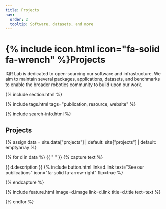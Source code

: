 ```yaml
---
title: Projects
nav:
  order: 2
  tooltip: Software, datasets, and more
---
```


# {% include icon.html icon="fa-solid fa-wrench" %}Projects

IQR Lab is dedicated to open-sourcing our software and infrastructure. We aim to maintain several packages, applications, datasets, and benchmarks to enable the broader robotics community to build upon our work.

{% include section.html %}

{% include tags.html tags="publication, resource, website" %}

{% include search-info.html %}

## Projects

{% assign data = site.data["projects"]
  | default: site["projects"]
  | default: emptyarray
%}


{% for d in data %}
  {{ " " }}
  {% capture text %}

  {{ d.description }}
  {%
    include button.html
    link=d.link
    text="See our publications"
    icon="fa-solid fa-arrow-right"
    flip=true
  %}

  {% endcapture %}

  {%
    include feature.html
    image=d.image 
    link=d.link 
    title=d.title
    text=text
  %}

{% endfor %}

